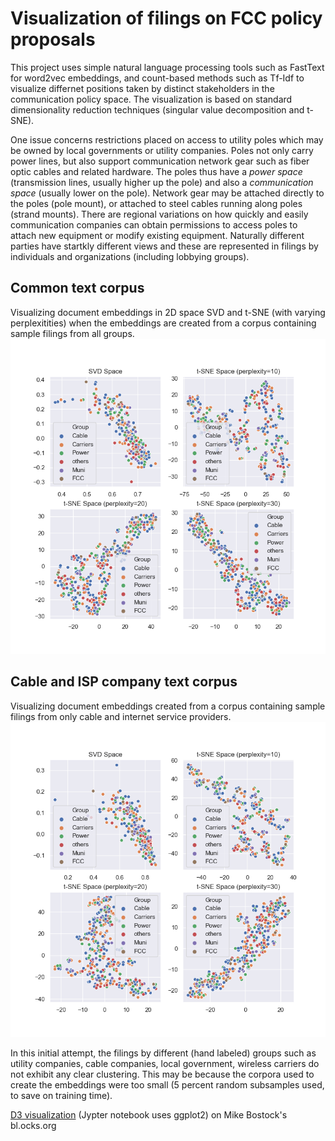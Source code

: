 # Visualization of filings on FCC policy proposals
This project uses simple natural language processing tools such as FastText for word2vec embeddings, and count-based methods such as Tf-Idf to visualize differnet positions taken by distinct stakeholders in the communication policy space. The visualization is based on standard dimensionality reduction techniques (singular value decomposition and t-SNE).

One issue concerns restrictions placed on access to utility poles which may be owned by local governments or utility companies. Poles not only carry power lines, but also support communication network gear such as fiber optic cables and related hardware. The poles thus have a *power space* (transmission lines, usually higher up the pole) and also a *communication space* (usually lower on the pole). Network gear may be attached directly to the poles (pole mount), or attached to steel cables running along poles (strand mounts). There are regional variations on how quickly and easily communication companies can obtain permissions to access poles to attach new equipment or modify existing equipment. Naturally different parties have startkly different views and these are represented in filings by individuals and organizations (including lobbying groups).  

## Common text corpus 
Visualizing document embeddings in 2D space SVD and t-SNE (with varying perplexitities) when the embeddings are created from a corpus containing sample filings from all groups. 
![common curpus](./fastCommonLang.png)


## Cable and ISP company text corpus 
Visualizing document embeddings created from a corpus containing sample filings from only cable and internet service providers. 
![cable corpus](./fastCableLang.png)

In this initial attempt, the filings by different (hand labeled) groups such as utility companies, cable companies, local government, wireless carriers do not exhibit any clear clustering. This may be because the corpora used to create the embeddings were too small (5 percent random subsamples used, to save on training time). 

[D3 visualization](https://bl.ocks.org/petecarkeek/c7da7590422d55e0b1dde588d9835df1) (Jypter notebook uses ggplot2) on Mike Bostock's bl.ocks.org
